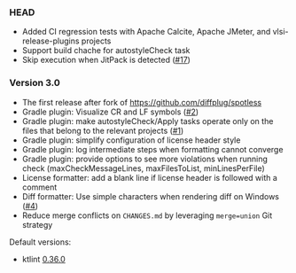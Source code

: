 ### HEAD
* Added CI regression tests with Apache Calcite, Apache JMeter, and vlsi-release-plugins projects
* Support build chache for autostyleCheck task
* Skip execution when JitPack is detected  ([#17](https://github.com/autostyle/autostyle/issues/17))

### Version 3.0

* The first release after fork of https://github.com/diffplug/spotless
* Gradle plugin: Visualize CR and LF symbols ([#2](https://github.com/autostyle/autostyle/issues/2))
* Gradle plugin: make autostyleCheck/Apply tasks operate only on the files that belong to the relevant projects ([#1](https://github.com/autostyle/autostyle/issues/1))
* Gradle plugin: simplify configuration of license header style
* Gradle plugin: log intermediate steps when formatting cannot converge
* Gradle plugin: provide options to see more violations when running check (maxCheckMessageLines, maxFilesToList, minLinesPerFile)
* License formatter: add a blank line if license header is followed with a comment
* Diff formatter: Use simple characters when rendering diff on Windows ([#4](https://github.com/autostyle/autostyle/issues/4))
* Reduce merge conflicts on `CHANGES.md` by leveraging `merge=union` Git strategy

Default versions:
* ktlint [0.36.0](https://github.com/pinterest/ktlint/releases/tag/0.36.0)
